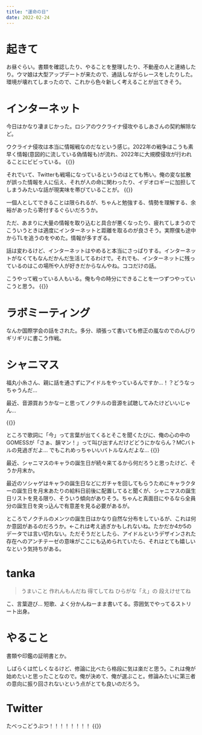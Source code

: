 ```yaml
---
title: "運命の日"
date: 2022-02-24
---
```


# 起きて
お昼ぐらい。書類を確認したり、やることを整理したり、不動産の人と連絡したり。ウマ娘は大型アップデートが来たので、通話しながらレースをしたりした。環境が壊れてしまったので、これから色々新しく考えることが出てきそう。


# インターネット
今日はかなり凄まじかった。ロシアのウクライナ侵攻やるしあさんの契約解除など。

ウクライナ侵攻は本当に情報戦なのだなという感じ。2022年の戦争はこうも素早く情報(意図的に流している偽情報も)が流れ、2022年に大規模侵攻が行われることにビビっている。
{{<tweet user="dango_bot" id="1496680278277996548">}}

それでいて、Twitterも戦場になっているというのはとても怖い。俺の変な拡散が誤った情報を人に伝え、それが人の命に関わったり、イデオロギーに加担してしまうみたいな話が現実味を帯びていることが。
{{<tweet user="dango_bot" id="1496487975022370818">}}

一個人としてできることは限られるが、ちゃんと勉強する、情勢を理解する、余裕があったら寄付するぐらいだろうか。

ただ、あまりに大量の情報を取り込むと具合が悪くなったり、疲れてしまうのでこういうときは適度にインターネットと距離を取るのが良さそう。実際僕も途中からTLを追うのをやめた。情報が多すぎる。

話は変わるけど、インターネットはやめると本当にさっぱりする。インターネットがなくてもなんだかんだ生活してるわけで。それでも、インターネットに残っているのはこの場所や人が好きだからなんやね。ココだけの話。

こうやって戦っている人もいる。俺も今の時分にできることを一つずつやっていこうと思う。
{{<tweet user="dango_bot" id="1496786990519496704">}}



# ラボミーティング
なんか国際学会の話をされた。多分、頑張って書いても修正の嵐なのでのんびりギリギリに書こう作戦。


# シャニマス
福丸小糸さん、親に話を通さずにアイドルをやっているんですか...！？どうなっちゃうんだ...

最近、音源買おうかなーと思ってノクチルの音源を試聴してみたけどいいじゃん...

{{<youtube xZtiRGMGsig>}}

ところで歌詞に「今」って言葉が出てくるとそこを聞くたびに、俺の心の中のGOMESSが「さぁ、韻マン！」って叫び出すんだけどどうにかならん？MCバトルの見過ぎだよ... でもこれめっちゃいいバトルなんだよな...
{{<youtube Vq5NQD_upNE>}}


最近、シャニマスのキャラの誕生日が続々来てるから何だろうと思ったけど、そうか月末か。

最近のソシャゲはキャラの誕生日などにガチャを回してもらうためにキャラクターの誕生日を月末あたりの給料日前後に配置してると聞くが、シャニマスの誕生日リストを見る限り、そういう傾向がありそう。ちゃんと真面目にやるなら全員分の誕生日を突っ込んで有意差を見る必要があるが。

ところでノクチルのメンツの誕生日はかなり自然な分布をしているが、これは何か意図があるのだろうか。←これは考え過ぎかもしれないね。たかだか4か5のデータでは言い切れない。ただそうだとしたら、アイドルというデザインされた存在へのアンチテーゼの意味がここにも込められていたら、それはとても嬉しいなという気持ちがある。
# tanka

> うまいこと 作れんもんだね 得てしてね ひらがな「え」の 段えけせてね

こ、言葉遊び... 短歌、よく分かんねーまま書いてる。雰囲気でやってるストリート出身。


# やること
書類や印鑑の証明書とか。

しばらくは忙しくなるけど、修論に比べたら格段に気は楽だと思う。これは俺が始めたいと思ったことなので。俺が決めて、俺が選ぶこと。修論みたいに第三者の意向に振り回されないという点がとても良いのだろう。


# Twitter
たべっこどうぶつ！！！！！！！！
{{<tweet user="dango_bot" id="1496349179978915841">}}